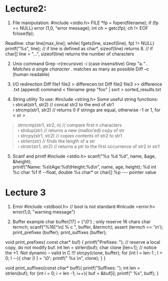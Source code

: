 # Lecture2: 
 
1. File maniputation: 
#include <stdio.h> 
FILE *fp = fopen(filename); 
if (fp == NULL) error (1,0, "error message); 
int ch = getc(fp); 
ch != EOF 
fclose(fp); 
 
Readline: 
    char line[max_line]; 
    while( fgets(line, sizeof(line), fp) != NULL) printf("%s", line); 
  // if line is defined as char*, sizeof(line) returns 8. 
  // if char[] line = "…", sizeof(line) returns the number of characters 
 
2. Unix command 
Grep –r(recursive) -i (case insensitive) 
Grep "a.*" 
. Matches a single character 
.* matches as many as possible 
Diff –c (human readable) 

3. I/O redirection 
Diff file1 file2 > differecen.txt 
Diff file2 file3 >> difference .txt (append) 
command < filename 
grep "foo" | sort > sorted_results.txt 

4. String utility 
To use: #include <string.h> 
Some useful string functions:  
› strcat(str1, str2) // concat str2 to the end of str1  
› strcmp(str1, str2) // returns 0 if strings are equal,  otherwise -1 or 1, for < or > 
> strncmp(str1, str2, n)  // compare first n characters  
› strdup(str) // returns a new (malloc’ed) copy of str  
› strcpy(str1, str2) // copies contents of str2 to str1  
› strlen(str) // finds the length of a str  
› strstr(str1, str2) // returns a ptr to the first occurrence  of str2 in str1 

5. Scanf and printf 
#include <stdio.h> 
scanf("%s %d %d", name, &age, &height);  
printf("Name: %s\tAge:%d\tHeight:%d\n", name, age, height); 
%d int 
%c char 
%f lf --float, double 
%s char* or char[] 
%p --- pointer value 


# Lecture 3
1. Error 
#include <stdbool.h>  // bool is not standard 
#inlcude <error.h> 
error(1,0, "warning message") 

2. Buffer example
char buffer[17] = {'\0'} ; only reserve 16 chars 
char termch; 
scanf("%16[^\n] % c ", buffer, &termch); 
assert (termch == '\n'); 
print_prefixex (buffer); 
print_suffixes (buffer); 

void print_prefixes( const char* buf) { 
  printf("Prefixes: "); 
  // reserve a local copy, do not modify buf. 
  int len = strlen(buf); 
  char clone [len+1]; // notice the +1. Not dynamic – valid in C !!! 
  strcpy(clone, buffer); 
  for (int I = len-1 ; I > 0; I --){ 
    char [I ] = '\0'; 
    printf(" %s \n", clone); 
  }
 }

void print_suffixes(const char* buff){
 printf("Suffixes: ");
 int len = strlen(buf);
 for (int i = 0; i < len -1; i++){
  buf = &buf[i];
  printf(" %s", buff);
 }
 
